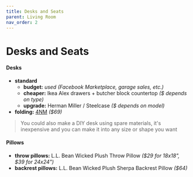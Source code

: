 ```yaml
---
title: Desks and Seats
parent: Living Room
nav_order: 2
---
```

# Desks and Seats

#### Desks

- **standard**
	- **budget:** *used (Facebook Marketplace, garage sales, etc.)*
	- **cheaper:** Ikea Alex drawers + butcher block countertop *($ depends on type)*
	- **upgrade:** Herman Miller / Steelcase *($ depends on model)*
- **folding:** [4NM](https://www.amazon.com/dp/B07S7NQ7WV) *($69)*

> You could also make a DIY desk using spare materials, it's inexpensive and you can make it into any size or shape you want

#### Pillows

- **throw pillows:** L.L. Bean Wicked Plush Throw Pillow *($29 for 18x18", $39 for 24x24")*
- **backrest pillows:** L.L. Bean Wicked Plush Sherpa Backrest Pillow *($64)*

